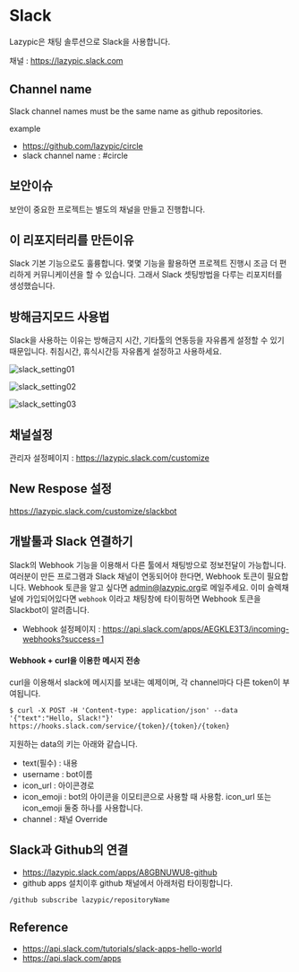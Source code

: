 # Slack
Lazypic은 채팅 솔루션으로 Slack을 사용합니다.

채널 : https://lazypic.slack.com

## Channel name
Slack channel names must be the same name as github repositories.

example
- https://github.com/lazypic/circle
- slack channel name : #circle

## 보안이슈
보안이 중요한 프로젝트는 별도의 채널을 만들고 진행합니다.

## 이 리포지터리를 만든이유
Slack 기본 기능으로도 훌륭합니다.
몇몇 기능을 활용하면 프로젝트 진행시 조금 더 편리하게 커뮤니케이션을 할 수 있습니다.
그래서 Slack 셋팅방법을 다루는 리포지터를 생성했습니다.

## 방해금지모드 사용법
Slack을 사용하는 이유는 방해금지 시간, 기타툴의 연동등을 자유롭게 설정할 수 있기 때문입니다.
취침시간, 휴식시간등 자유롭게 설정하고 사용하세요.

![slack_setting01](https://user-images.githubusercontent.com/1149996/49338806-974a5f00-f66a-11e8-8df2-7acd35f808da.png)

![slack_setting02](https://user-images.githubusercontent.com/1149996/49338807-974a5f00-f66a-11e8-86b0-8806efc7a829.png)

![slack_setting03](https://user-images.githubusercontent.com/1149996/49338809-974a5f00-f66a-11e8-8867-14f1989df591.png)


## 채널설정
관리자 설정페이지 : https://lazypic.slack.com/customize

## New Respose 설정
https://lazypic.slack.com/customize/slackbot

## 개발툴과 Slack 연결하기
Slack의 Webhook 기능을 이용해서 다른 툴에서 채팅방으로 정보전달이 가능합니다.
여러분이 만든 프로그램과 Slack 채널이 연동되어야 한다면, Webhook 토큰이 필요합니다.
Webhook 토큰을 알고 싶다면 [admin@lazypic.org](mailto:admin@lazypic.org)로 메일주세요.
이미 슬렉채널에 가입되어있다면 `webhook` 이라고 채팅창에 타이핑하면 Webhook 토큰을 Slackbot이 알려줍니다.

- Webhook 설정페이지 : https://api.slack.com/apps/AEGKLE3T3/incoming-webhooks?success=1


#### Webhook + curl을 이용한 메시지 전송
curl을 이용해서 slack에 메시지를 보내는 예제이며, 각 channel마다 다른 token이 부여됩니다.
```
$ curl -X POST -H 'Content-type: application/json' --data '{"text":"Hello, Slack!"}' https://hooks.slack.com/service/{token}/{token}/{token}
```

지원하는 data의 키는 아래와 같습니다.
- text(필수) : 내용
- username : bot이름
- icon_url : 아이콘경로
- icon_emoji : bot의 아이콘을 이모티콘으로 사용할 때 사용함. icon_url 또는 icon_emoji 둘중 하나를 사용합니다.
- channel : 채널 Override

## Slack과 Github의 연결
- https://lazypic.slack.com/apps/A8GBNUWU8-github
- github apps 설치이후 github 채널에서 아래처럼 타이핑합니다.
```
/github subscribe lazypic/repositoryName
```

## Reference
- https://api.slack.com/tutorials/slack-apps-hello-world
- https://api.slack.com/apps
